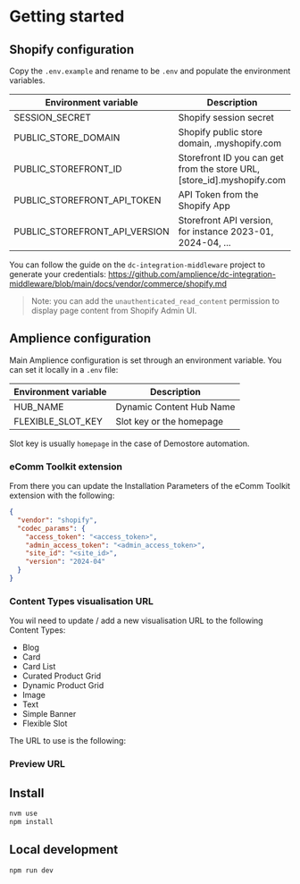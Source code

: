 # Getting started

## Shopify configuration

Copy the `.env.example` and rename to be `.env` and populate the environment variables.

| Environment variable          | Description                                                            |
| ----------------------------- | ---------------------------------------------------------------------- |
| SESSION_SECRET                | Shopify session secret                                                 |
| PUBLIC_STORE_DOMAIN           | Shopify public store domain, <store id>.myshopify.com                  |
| PUBLIC_STOREFRONT_ID          | Storefront ID you can get from the store URL, [store_id].myshopify.com |
| PUBLIC_STOREFRONT_API_TOKEN   | API Token from the Shopify App                                         |
| PUBLIC_STOREFRONT_API_VERSION | Storefront API version, for instance 2023-01, 2024-04, ...             |

You can follow the guide on the `dc-integration-middleware` project to generate your credentials: https://github.com/amplience/dc-integration-middleware/blob/main/docs/vendor/commerce/shopify.md

> Note: you can add the `unauthenticated_read_content` permission to display page content from Shopify Admin UI.

## Amplience configuration

Main Amplience configuration is set through an environment variable. You can set it locally in a `.env` file:

| Environment variable | Description              |
| -------------------- | ------------------------ |
| HUB_NAME             | Dynamic Content Hub Name |
| FLEXIBLE_SLOT_KEY    | Slot key or the homepage |

Slot key is usually `homepage` in the case of Demostore automation.

### eComm Toolkit extension

From there you can update the Installation Parameters of the eComm Toolkit extension with the following:

```json
{
  "vendor": "shopify",
  "codec_params": {
    "access_token": "<access_token>",
    "admin_access_token": "<admin_access_token>",
    "site_id": "<site_id>",
    "version": "2024-04"
  }
}
```

### Content Types visualisation URL

You wil need to update / add a new visualisation URL to the following Content Types:

- Blog
- Card
- Card List
- Curated Product Grid
- Dynamic Product Grid
- Image
- Text
- Simple Banner
- Flexible Slot

The URL to use is the following:

### Preview URL

## Install

```bash
nvm use
npm install
```

## Local development

```bash
npm run dev
```
